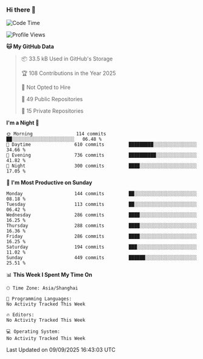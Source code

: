 ### Hi there 👋

<!--
**robinWongM/robinWongM** is a ✨ _special_ ✨ repository because its `README.md` (this file) appears on your GitHub profile.

Here are some ideas to get you started:

- 🔭 I’m currently working on ...
- 🌱 I’m currently learning ...
- 👯 I’m looking to collaborate on ...
- 🤔 I’m looking for help with ...
- 💬 Ask me about ...
- 📫 How to reach me: ...
- 😄 Pronouns: ...
- ⚡ Fun fact: ...
-->

<!--START_SECTION:waka-->
![Code Time](http://img.shields.io/badge/Code%20Time-272%20hrs%2015%20mins-blue)

![Profile Views](http://img.shields.io/badge/Profile%20Views-0-blue)

**🐱 My GitHub Data** 

> 📦 33.5 kB Used in GitHub's Storage 
 > 
> 🏆 108 Contributions in the Year 2025
 > 
> 🚫 Not Opted to Hire
 > 
> 📜 49 Public Repositories 
 > 
> 🔑 15 Private Repositories 
 > 
**I'm a Night 🦉** 

```text
🌞 Morning                114 commits         ██░░░░░░░░░░░░░░░░░░░░░░░   06.48 % 
🌆 Daytime                610 commits         █████████░░░░░░░░░░░░░░░░   34.66 % 
🌃 Evening                736 commits         ██████████░░░░░░░░░░░░░░░   41.82 % 
🌙 Night                  300 commits         ████░░░░░░░░░░░░░░░░░░░░░   17.05 % 
```
📅 **I'm Most Productive on Sunday** 

```text
Monday                   144 commits         ██░░░░░░░░░░░░░░░░░░░░░░░   08.18 % 
Tuesday                  113 commits         ██░░░░░░░░░░░░░░░░░░░░░░░   06.42 % 
Wednesday                286 commits         ████░░░░░░░░░░░░░░░░░░░░░   16.25 % 
Thursday                 288 commits         ████░░░░░░░░░░░░░░░░░░░░░   16.36 % 
Friday                   286 commits         ████░░░░░░░░░░░░░░░░░░░░░   16.25 % 
Saturday                 194 commits         ███░░░░░░░░░░░░░░░░░░░░░░   11.02 % 
Sunday                   449 commits         ██████░░░░░░░░░░░░░░░░░░░   25.51 % 
```


📊 **This Week I Spent My Time On** 

```text
🕑︎ Time Zone: Asia/Shanghai

💬 Programming Languages: 
No Activity Tracked This Week

🔥 Editors: 
No Activity Tracked This Week

💻 Operating System: 
No Activity Tracked This Week
```


 Last Updated on 09/09/2025 16:43:03 UTC
<!--END_SECTION:waka-->
